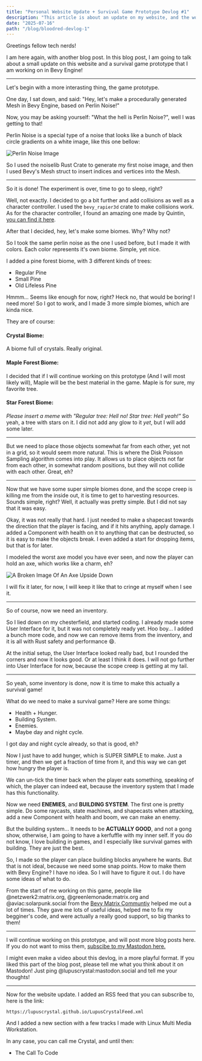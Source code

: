 ```yaml
---
title: "Personal Website Update + Survival Game Prototype Devlog #1"
description: "This article is about an update on my website, and the work done on a survival game prototype."
date: "2025-07-16"
path: "/blog/bloodred-devlog-1"
---
```


Greetings fellow tech nerds!

I am here again, with another blog post. In this blog post, I am going to talk about a small update on this website and a survival game prototype that I am working on in Bevy Engine!

---

Let's begin with a more interasting thing, the game prototype.

One day, I sat down, and said: "Hey, let's make a procedurally generated Mesh in Bevy Engine, based on Perlin Noise!"

Now, you may be asking yourself: "What the hell is Perlin Noise?", well I was getting to that!

Perlin Noise is a special type of a noise that looks like a bunch of black circle gradients on a white image, like this one bellow:

![Perlin Noise Image](/blog/bloodred-devlog-1/PerlinNoise.png)

So I used the noiselib Rust Crate to generate my first noise image, and then I used Bevy's Mesh struct to insert indices and vertices into the Mesh.

---

So it is done! The experiment is over, time to go to sleep, right?

Well, not exactly. I decided to go a bit further and add collisions as well as a character controller. I used the `bevy_rapier3d` crate to make collisions work. As for the character controller, I found an amazing one made by Quintin, [you can find it here](https://github.com/qhdwight/bevy_fps_controller).

After that I decided, hey, let's make some biomes. Why? Why not?

So I took the same perlin noise as the one I used before, but I made it with colors. Each color represents it's own biome. Simple, yet nice.

I added a pine forest biome, with 3 different kinds of trees:

- Regular Pine
- Small Pine
- Old Lifeless Pine

Hmmm... Seems like enough for now, right? Heck no, that would be boring! I need more! So I got to work, and I made 3 more simple biomes, which are kinda nice.

They are of course:
#### Crystal Biome:
A biome full of crystals. Really original.

#### Maple Forest Biome:
I decided that if I will continue working on this prototype (And I will most likely will), Maple will be the best material in the game. Maple is for sure, my favorite tree.

#### Star Forest Biome:
*Please insert a meme with "Regular tree: Hell no! Star tree: Hell yeah!"*
So yeah, a tree with stars on it. I did not add any glow to it *yet*, but I will add some later.

---

But we need to place those objects somewhat far from each other, yet not in a grid, so it would seem more natural. This is where the Disk Poisson Sampling algorithm comes into play. It allows us to place objects not far from each other, in somewhat random positions, but they will not collide with each other. Great, eh?

---

Now that we have some super simple biomes done, and the scope creep is killing me from the inside out, it is time to get to harvesting resources. Sounds simple, right? Well, it actually was pretty simple. But I did not say that it was easy.

Okay, it was not really that hard. I just needed to make a shapecast towards the direction that the player is facing, and if it hits anything, apply damage. I added a Component with health on it to anything that can be destructed, so it is easy to make the objects break. I even added a start for dropping items, but that is for later.

I modeled the worst axe model you have ever seen, and now the player can hold an axe, which works like a charm, eh?

![A Broken Image Of An Axe Upside Down](/blog/bloodred-devlog-1/HoldingAxe.png)

I will fix it later, for now, I will keep it like that to cringe at myself when I see it.

---

So of course, now we need an inventory.

So I lied down on my chesterfield, and started coding. I already made some User Interface for it, but it was not completely ready yet. Hoo boy... I added a bunch more code, and now we can remove items from the inventory, and it is all with Rust safety and performance 😄.

At the initial setup, the User Interface looked really bad, but I rounded the corners and now it looks good. Or at least I think it does. I will not go further into User Interface for now, because the scope creep is getting at my tail.

---

So yeah, some inventory is done, now it is time to make this actually a survival game!

What do we need to make a survival game? Here are some things:
- Health + Hunger.
- Building System.
- Enemies.
- Maybe day and night cycle.

I got day and night cycle already, so that is good, eh?

Now I just have to add hunger, which is SUPER SIMPLE to make. Just a timer, and then we get a fraction of time from it, and this way we can get how hungry the player is.

We can un-tick the timer back when the player eats something, speaking of which, the player can indeed eat, because the inventory system that I made has this functionality.

Now we need **ENEMIES**, and **BUILDING SYSTEM**. The first one is pretty simple. Do some raycasts, state machines, and shapecasts when attacking, add a new Component with health and boom, we can make an enemy.

But the building system... It needs to be **ACTUALLY GOOD**, and not a gong show, otherwise, I am going to have a kerfuffle with my inner self. If you do not know, I love building in games, and I especially like survival games with building. They are just the best.

So, I made so the player can place building blocks anywhere he wants. But that is not ideal, because we need some snap points. How to make them with Bevy Engine? I have no idea. So I will have to figure it out. I do have some ideas of what to do.

From the start of me working on this game, people like @netzwerk2:matrix.org, @greenlemonade:matrix.org and @aviac:solarpunk.social from the [Bevy Matrix Communtiy](https://lupuscrystal.github.io/BevyMatrix.github.io) helped me out a lot of times. They gave me lots of useful ideas, helped me to fix my begginer's code, and were actually a really good support, so big thanks to them!

---

I will continue working on this prototype, and will post more blog posts here. If you do not want to miss them, [subscibe to my Mastodon here.](https://mastodon.social/@lupuscrystal)

I might even make a video about this devlog, in a more playful format. If you liked this part of the blog post, please tell me what you think about it on Mastodon! Just ping @lupuscrystal:mastodon.social and tell me your thoughts!

---

Now for the website update. I added an RSS feed that you can subscribe to, here is the link:
```
https://lupuscrystal.github.io/LupusCrystalFeed.xml
```
And I added a new section with a few tracks I made with Linux Multi Media Workstation.

In any case, you can call me Crystal, and until then:
- The Call To Code
